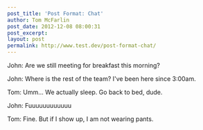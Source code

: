 ```yaml
---
post_title: 'Post Format: Chat'
author: Tom McFarlin
post_date: 2012-12-08 08:00:31
post_excerpt:
layout: post
permalink: http://www.test.dev/post-format-chat/
---
```

John: Are we still meeting for breakfast this morning?

John: Where is the rest of the team? I've been here since 3:00am.

Tom: Umm... We actually sleep. Go back to bed, dude.

John: Fuuuuuuuuuuuu

Tom: Fine. But if I show up, I am not wearing pants.